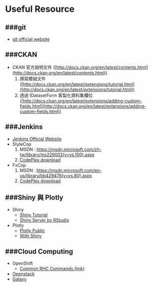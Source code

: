 # Useful Resource

<script type="text/javascript" src="gitbook/app.js"></script>
<script type="text/javascript" src="js/general.js"></script>

###git
---

* [git official website](https://git-scm.com/downloads)

###CKAN
---

* CKAN 官方說明文件 ([http://docs.ckan.org/en/latest/contents.html](http://docs.ckan.org/en/latest/contents.html))
  1. 撰寫模組文件 ([http://docs.ckan.org/en/latest/extensions/tutorial.html](http://docs.ckan.org/en/latest/extensions/tutorial.html))
  2. 透過 IDatasetForm 客製化資料集欄位 ([http://docs.ckan.org/en/latest/extensions/adding-custom-fields.html](http://docs.ckan.org/en/latest/extensions/adding-custom-fields.html))

###Jenkins
---

* [Jenkins Official Website](https://jenkins.io/)
* StyleCop
  1. MSDN : https://msdn.microsoft.com/zh-tw/library/ms229002(v=vs.100).aspx
  2. [CodePlex download](https://stylecop.codeplex.com/)
* FxCop
  1. MSDN : https://msdn.microsoft.com/en-us/library/bb429476(v=vs.80).aspx
  2. [CodePlex download](https://fxcopinstaller.codeplex.com/)

###Shiny 與 Plotly
---
* Shiny
    * [Shiny Tutorial](http://shiny.rstudio.com/tutorial/)
    * [Shiny Server by RStudio](https://www.rstudio.com/products/shiny/shiny-server2/)
* Plotly
    * [Plotly Public](https://plot.ly/feed/)
    * [With Shiny](https://plot.ly/r/shiny-tutorial/)

###Cloud Computing
---

* OpenShift
  * [Common RHC Commands (link)](https://developers.openshift.com/managing-your-applications/common-rhc-commands.html)
* [Openstack](http://docs.openstack.org/)
* [Galaxy](https://galaxyproject.org/)

